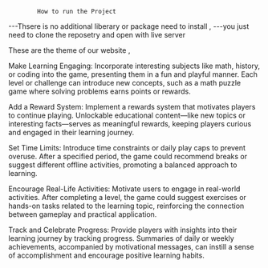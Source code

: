             How to run the Project 
---Thsere is no additional liberary or package need to install , 
---you just need to clone the reposetry and open with live server 



These are the theme of our website , 

Make Learning Engaging: Incorporate interesting subjects like math, history, or coding into the game, presenting them in a fun and playful manner. Each level or challenge can introduce new concepts, such as a math puzzle game where solving problems earns points or rewards.

Add a Reward System: Implement a rewards system that motivates players to continue playing. Unlockable educational content—like new topics or interesting facts—serves as meaningful rewards, keeping players curious and engaged in their learning journey.

Set Time Limits: Introduce time constraints or daily play caps to prevent overuse. After a specified period, the game could recommend breaks or suggest different offline activities, promoting a balanced approach to learning.

Encourage Real-Life Activities: Motivate users to engage in real-world activities. After completing a level, the game could suggest exercises or hands-on tasks related to the learning topic, reinforcing the connection between gameplay and practical application.

Track and Celebrate Progress: Provide players with insights into their learning journey by tracking progress. Summaries of daily or weekly achievements, accompanied by motivational messages, can instill a sense of accomplishment and encourage positive learning habits.

